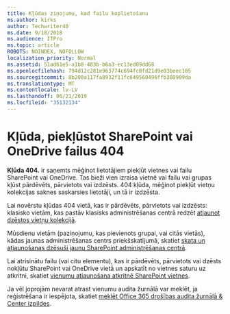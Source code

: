 ```yaml
---
title: Kļūdas ziņojumu, kad failu koplietošanu
ms.author: kirks
author: Techwriter40
ms.date: 9/18/2018
ms.audience: ITPro
ms.topic: article
ROBOTS: NOINDEX, NOFOLLOW
localization_priority: Normal
ms.assetid: 51ad61e5-a1b8-483b-b6a3-ec13ed09dd68
ms.openlocfilehash: 794d12c281e963774c694fc0fd21d9e03beec105
ms.sourcegitcommit: 8b200a117fa8932f11fc649560496ffb308909da
ms.translationtype: MT
ms.contentlocale: lv-LV
ms.lasthandoff: 06/21/2019
ms.locfileid: "35132134"
---
```

# <a name="error-404-when-accessing-files-in-sharepoint-or-onedrive"></a>Kļūda, piekļūstot SharePoint vai OneDrive failus 404

**Kļūda 404.** ir saņemts mēģinot lietotājiem piekļūt vietnes vai failu SharePoint vai OneDrive. Tas bieži vien izraisa vietnē vai failu vai grupas kļūst pārdēvēts, pārvietots vai izdzēsts.
404 kļūda, mēģinot piekļūt vietņu kolekcijas saknes saskarsies lietotāji, un tā ir izdzēsta.

Lai novērstu kļūdas 404 vietā, kas ir pārdēvēts, pārvietots vai izdzēsts: klasisko vietām, kas pastāv klasisks administrēšanas centrā redzēt [atjaunot dzēstos vietņu kolekcijā](https://docs.microsoft.com/sharepoint/restore-deleted-site-collection).

Mūsdienu vietām (paziņojumu, kas pievienots grupai, vai citās vietās), kādas jaunas administrēšanas centrs priekšskatījumā, skatiet [skata un atjaunošanas dzēsuši jaunu SharePoint administrēšanas centrā](https://docs.microsoft.com/sharepoint/view-and-restore-deleted-sites-in-new-admin-center).

Lai atrisinātu failu (vai citu elementu), kas ir pārdēvēts, pārvietots vai dzēsts nokļūtu SharePoint vai OneDrive vietā un apskatīt no vietnes saturu uz atkritni, skatiet [vienumu atjaunošana atkritnē SharePoint vietnes](https://support.office.com/article/Restore-items-in-the-Recycle-Bin-of-a-SharePoint-site-6df466b6-55f2-4898-8d6e-c0dff851a0be).

 Ja vēl joprojām nevarat atrast vienumu audita žurnālā var meklēt, ja reģistrēšana ir iespējota, skatiet [meklēt Office 365 drošības audita žurnālā &amp; Center izpildes](https://support.office.com/client/search-the-audit-log-in-the-office-365-security-compliance-center-0d4d0f35-390b-4518-800e-0c7ec95e946c).


    

